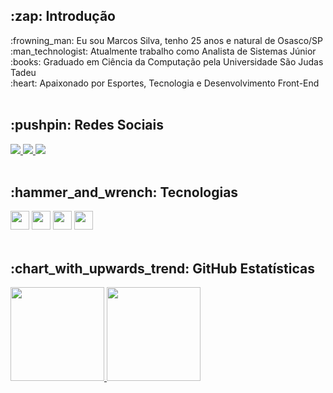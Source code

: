 <div>
  <h2>:zap: Introdução</h2>
  :frowning_man: Eu sou Marcos Silva, tenho 25 anos e natural de Osasco/SP<br/>
  :man_technologist: Atualmente trabalho como Analista de Sistemas Júnior<br/>
  :books: Graduado em Ciência da Computação pela Universidade São Judas Tadeu<br/>
  :heart: Apaixonado por Esportes, Tecnologia e Desenvolvimento Front-End<br/>
</div>

<br/>

<div>
  <h2> :pushpin: Redes Sociais </h2>
  <a href="https://www.instagram.com/marcosvcsilva97/" target="_blank">
    <img src="https://img.shields.io/badge/Instagram-E4405F?style=for-the-badge&logo=instagram&logoColor=white" />
  </a>
  <a href="https://www.facebook.com/profile.php?id=100002003475445" target="_blank">
    <img src="https://img.shields.io/badge/Facebook-1877F2?style=for-the-badge&logo=facebook&logoColor=white" />
  </a>
  <a href="https://www.linkedin.com/in/marcos-vinicios-costa-silva/" target="_blank">
    <img src="https://img.shields.io/badge/LinkedIn-0077B5?style=for-the-badge&logo=linkedin&logoColor=white" />
  </a>
</div>

<br/>

<div>
  <h2> :hammer_and_wrench: Tecnologias </h2>
  <img width="30px" src="https://cdn.jsdelivr.net/gh/devicons/devicon/icons/html5/html5-original.svg" />
  <img width="30px" src="https://cdn.jsdelivr.net/gh/devicons/devicon/icons/css3/css3-original.svg" />
  <img width="30px" src="https://cdn.jsdelivr.net/gh/devicons/devicon/icons/javascript/javascript-original.svg" />
  <img width="30px" src="https://cdn.jsdelivr.net/gh/devicons/devicon/icons/react/react-original.svg" />
</div>

<br/>

<div>
<h2> :chart_with_upwards_trend: GitHub Estatísticas </h2>
  <a href="https://github.com/marcosvcsilva97">
  <img height="150em" src="https://github-readme-stats.vercel.app/api?username=marcosvcsilva97&show_icons=true&theme=cobalt" />
  <img height="150em" src="https://github-readme-stats.vercel.app/api/top-langs/?username=marcosvcsilva97&langs_count=16&theme=cobalt"/>
</div>
